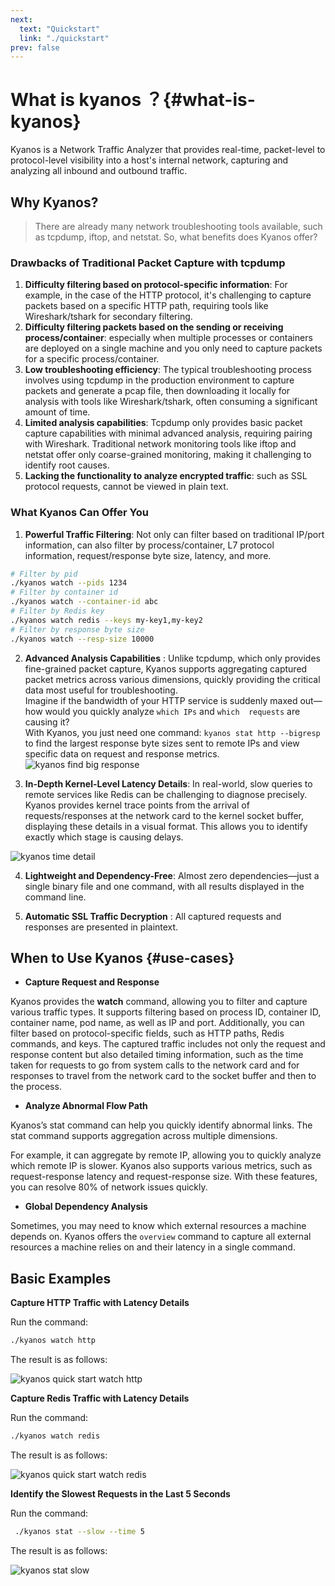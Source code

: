 ```yaml
---
next:
  text: "Quickstart"
  link: "./quickstart"
prev: false
---
```


# What is kyanos ？{#what-is-kyanos}

Kyanos is a Network Traffic Analyzer that provides real-time, packet-level to
protocol-level visibility into a host's internal network, capturing and
analyzing all inbound and outbound traffic.

## Why Kyanos?

> There are already many network troubleshooting tools available, such as
> tcpdump, iftop, and netstat. So, what benefits does Kyanos offer?

### Drawbacks of Traditional Packet Capture with tcpdump

1. **Difficulty filtering based on protocol-specific information**: For example,
   in the case of the HTTP protocol, it's challenging to capture packets based
   on a specific HTTP path, requiring tools like Wireshark/tshark for secondary
   filtering.
2. **Difficulty filtering packets based on the sending or receiving
   process/container**: especially when multiple processes or containers are
   deployed on a single machine and you only need to capture packets for a
   specific process/container.
3. **Low troubleshooting efficiency**: The typical troubleshooting process
   involves using tcpdump in the production environment to capture packets and
   generate a pcap file, then downloading it locally for analysis with tools
   like Wireshark/tshark, often consuming a significant amount of time.
4. **Limited analysis capabilities**: Tcpdump only provides basic packet capture
   capabilities with minimal advanced analysis, requiring pairing with
   Wireshark. Traditional network monitoring tools like iftop and netstat offer
   only coarse-grained monitoring, making it challenging to identify root
   causes.
5. **Lacking the functionality to analyze encrypted traffic**: such as SSL
   protocol requests, cannot be viewed in plain text.

### What Kyanos Can Offer You

1. **Powerful Traffic Filtering**: Not only can filter based on traditional
   IP/port information, can also filter by process/container, L7 protocol
   information, request/response byte size, latency, and more.

```bash
# Filter by pid
./kyanos watch --pids 1234
# Filter by container id
./kyanos watch --container-id abc
# Filter by Redis key
./kyanos watch redis --keys my-key1,my-key2
# Filter by response byte size
./kyanos watch --resp-size 10000
```

2. **Advanced Analysis Capabilities** : Unlike tcpdump, which only provides
   fine-grained packet capture, Kyanos supports aggregating captured packet
   metrics across various dimensions, quickly providing the critical data most
   useful for troubleshooting.  
   Imagine if the bandwidth of your HTTP service is suddenly maxed out—how would
   you quickly analyze `which IPs` and `which  requests` are causing it?  
   With Kyanos, you just need one command: `kyanos stat http --bigresp` to find
   the largest response byte sizes sent to remote IPs and view specific data on
   request and response metrics.  
   ![kyanos find big response](/whatkyanos.gif)

3. **In-Depth Kernel-Level Latency Details**: In real-world, slow queries to
   remote services like Redis can be challenging to diagnose precisely. Kyanos
   provides kernel trace points from the arrival of requests/responses at the
   network card to the kernel socket buffer, displaying these details in a
   visual format. This allows you to identify exactly which stage is causing
   delays.

![kyanos time detail](/timedetail.jpg)

4. **Lightweight and Dependency-Free**: Almost zero dependencies—just a single
   binary file and one command, with all results displayed in the command line.

5. **Automatic SSL Traffic Decryption** : All captured requests and responses
   are presented in plaintext.

## When to Use Kyanos {#use-cases}

- **Capture Request and Response**

Kyanos provides the **watch** command, allowing you to filter and capture
various traffic types. It supports filtering based on process ID, container ID,
container name, pod name, as well as IP and port. Additionally, you can filter
based on protocol-specific fields, such as HTTP paths, Redis commands, and keys.
The captured traffic includes not only the request and response content but also
detailed timing information, such as the time taken for requests to go from
system calls to the network card and for responses to travel from the network
card to the socket buffer and then to the process.

- **Analyze Abnormal Flow Path**

Kyanos’s stat command can help you quickly identify abnormal links. The stat
command supports aggregation across multiple dimensions.

For example, it can aggregate by remote IP, allowing you to quickly analyze
which remote IP is slower. Kyanos also supports various metrics, such as
request-response latency and request-response size. With these features, you can
resolve 80% of network issues quickly.

- **Global Dependency Analysis** <Badge type="tip" text="beta" />

Sometimes, you may need to know which external resources a machine depends on.
Kyanos offers the `overview` command to capture all external resources a machine
relies on and their latency in a single command.

## Basic Examples

**Capture HTTP Traffic with Latency Details**

Run the command:

```bash
./kyanos watch http
```

The result is as follows:

![kyanos quick start watch http](/qs-watch-http.gif)

**Capture Redis Traffic with Latency Details**

Run the command:

```bash
./kyanos watch redis
```

The result is as follows:

![kyanos quick start watch redis](/qs-redis.gif)

**Identify the Slowest Requests in the Last 5 Seconds**

Run the command:

```bash
 ./kyanos stat --slow --time 5
```

The result is as follows:

![kyanos stat slow](/qs-stat-slow.gif)

